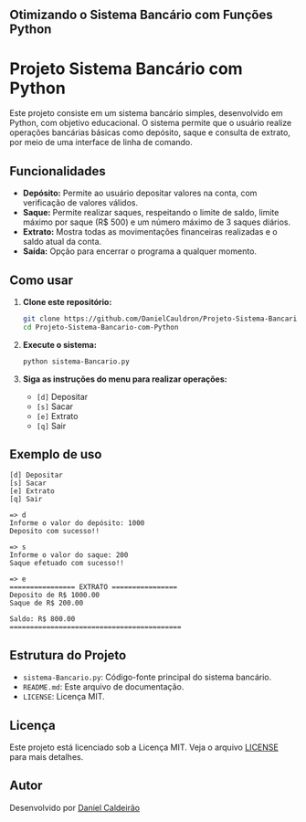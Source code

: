 ## Otimizando o Sistema Bancário com Funções Python
# Projeto Sistema Bancário com Python
Este projeto consiste em um sistema bancário simples, desenvolvido em Python, com objetivo educacional. O sistema permite que o usuário realize operações bancárias básicas como depósito, saque e consulta de extrato, por meio de uma interface de linha de comando.

## Funcionalidades

- **Depósito:** Permite ao usuário depositar valores na conta, com verificação de valores válidos.
- **Saque:** Permite realizar saques, respeitando o limite de saldo, limite máximo por saque (R$ 500) e um número máximo de 3 saques diários.
- **Extrato:** Mostra todas as movimentações financeiras realizadas e o saldo atual da conta.
- **Saída:** Opção para encerrar o programa a qualquer momento.

## Como usar

1. **Clone este repositório:**
   ```bash
   git clone https://github.com/DanielCauldron/Projeto-Sistema-Bancario-com-Python.git
   cd Projeto-Sistema-Bancario-com-Python
   ```

2. **Execute o sistema:**
   ```bash
   python sistema-Bancario.py
   ```

3. **Siga as instruções do menu para realizar operações:**
   - `[d]` Depositar
   - `[s]` Sacar
   - `[e]` Extrato
   - `[q]` Sair

## Exemplo de uso

```text
[d] Depositar
[s] Sacar
[e] Extrato
[q] Sair

=> d
Informe o valor do depósito: 1000
Deposito com sucesso!!

=> s
Informe o valor do saque: 200
Saque efetuado com sucesso!!

=> e
================ EXTRATO ================
Deposito de R$ 1000.00 
Saque de R$ 200.00

Saldo: R$ 800.00
==========================================
```

## Estrutura do Projeto

- `sistema-Bancario.py`: Código-fonte principal do sistema bancário.
- `README.md`: Este arquivo de documentação.
- `LICENSE`: Licença MIT.

## Licença

Este projeto está licenciado sob a Licença MIT. Veja o arquivo [LICENSE](LICENSE) para mais detalhes.

## Autor

Desenvolvido por [Daniel Caldeirão](https://github.com/DanielCauldron)

